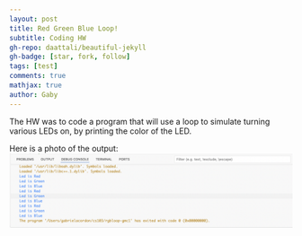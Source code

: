 ```yaml
---
layout: post
title: Red Green Blue Loop! 
subtitle: Coding HW 
gh-repo: daattali/beautiful-jekyll
gh-badge: [star, fork, follow]
tags: [test]
comments: true
mathjax: true
author: Gaby
---
```

The HW was to code a program that will use a loop to simulate turning various LEDs on, by printing the color of the LED.

Here is a photo of the output:
![RGBLoop](/assets/img/RGBLoop.png) 

